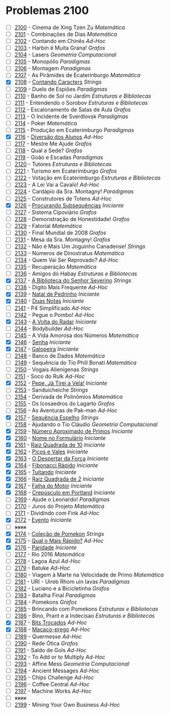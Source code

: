 # Problemas 2100

  - [ ]  [2100](https://www.urionlinejudge.com.br/judge/pt/problems/view/2100) - Cinema de Xing Tzen Zu *Matemática*
  - [ ]  [2101](https://www.urionlinejudge.com.br/judge/pt/problems/view/2101) - Combinações de Dias *Matemática*
  - [ ]  [2102](https://www.urionlinejudge.com.br/judge/pt/problems/view/2102) - Contando em Chinês *Ad-Hoc*
  - [ ]  [2103](https://www.urionlinejudge.com.br/judge/pt/problems/view/2103) - Harbin é Muita Grana! *Grafos*
  - [ ]  [2104](https://www.urionlinejudge.com.br/judge/pt/problems/view/2104) - Lasers *Geometria Computacional*
  - [ ]  [2105](https://www.urionlinejudge.com.br/judge/pt/problems/view/2105) - Monopólio *Paradigmas*
  - [ ]  [2106](https://www.urionlinejudge.com.br/judge/pt/problems/view/2106) - Montagem *Paradigmas*
  - [ ]  [2107](https://www.urionlinejudge.com.br/judge/pt/problems/view/2107) - As Pirâmides de Ecaterinburgo *Matemática*
  - [x]  [2108](https://www.urionlinejudge.com.br/judge/pt/problems/view/2108) - [Contando Caracters](https://github.com/potigol/uoj-potigol/blob/master/src/2100/2108.poti) *Strings*
  - [ ]  [2109](https://www.urionlinejudge.com.br/judge/pt/problems/view/2109) - Duelo de Espiões *Paradigmas*
  - [ ]  [2110](https://www.urionlinejudge.com.br/judge/pt/problems/view/2110) - Banho de Sol no Jardim *Estruturas e Bibliotecas*
  - [ ]  [2111](https://www.urionlinejudge.com.br/judge/pt/problems/view/2111) - Entendendo o Sorobov *Estruturas e Bibliotecas*
  - [ ]  [2112](https://www.urionlinejudge.com.br/judge/pt/problems/view/2112) - Escalonamento de Salas de Aula *Grafos*
  - [ ]  [2113](https://www.urionlinejudge.com.br/judge/pt/problems/view/2113) - O Incidente de Sverdlovsk *Paradigmas*
  - [ ]  [2114](https://www.urionlinejudge.com.br/judge/pt/problems/view/2114) - Poker *Matemática*
  - [ ]  [2115](https://www.urionlinejudge.com.br/judge/pt/problems/view/2115) - Produção em Ecaterimburgo *Paradigmas*
  - [x]  [2116](https://www.urionlinejudge.com.br/judge/pt/problems/view/2116) - [Diversão dos Alunos](https://github.com/potigol/uoj-potigol/blob/master/src/2100/2116.poti) *Ad-Hoc*
  - [ ]  [2117](https://www.urionlinejudge.com.br/judge/pt/problems/view/2117) - Mestre Me Ajude *Grafos*
  - [ ]  [2118](https://www.urionlinejudge.com.br/judge/pt/problems/view/2118) - Qual a Sede? *Grafos*
  - [ ]  [2119](https://www.urionlinejudge.com.br/judge/pt/problems/view/2119) - Goão e Escadas *Paradigmas*
  - [ ]  [2120](https://www.urionlinejudge.com.br/judge/pt/problems/view/2120) - Tutores *Estruturas e Bibliotecas*
  - [ ]  [2121](https://www.urionlinejudge.com.br/judge/pt/problems/view/2121) - Turismo em Ecaterimburgo *Grafos*
  - [ ]  [2122](https://www.urionlinejudge.com.br/judge/pt/problems/view/2122) - Votação em Ecaterimburgo *Estruturas e Bibliotecas*
  - [ ]  [2123](https://www.urionlinejudge.com.br/judge/pt/problems/view/2123) - A Lei Vai a Cavalo! *Ad-Hoc*
  - [ ]  [2124](https://www.urionlinejudge.com.br/judge/pt/problems/view/2124) - Cardápio da Sra. Montagny! *Paradigmas*
  - [ ]  [2125](https://www.urionlinejudge.com.br/judge/pt/problems/view/2125) - Construtores de Totens *Ad-Hoc*
  - [x]  [2126](https://www.urionlinejudge.com.br/judge/pt/problems/view/2126) - [Procurando Subsequências](https://github.com/potigol/uoj-potigol/blob/master/src/2100/2126.poti) *Iniciante*
  - [ ]  [2127](https://www.urionlinejudge.com.br/judge/pt/problems/view/2127) - Sistema Cipoviário *Grafos*
  - [ ]  [2128](https://www.urionlinejudge.com.br/judge/pt/problems/view/2128) - Demonstração de Honestidade! *Grafos*
  - [ ]  [2129](https://www.urionlinejudge.com.br/judge/pt/problems/view/2129) - Fatorial *Matemática*
  - [ ]  [2130](https://www.urionlinejudge.com.br/judge/pt/problems/view/2130) - Final Mundial de 2008 *Grafos*
  - [ ]  [2131](https://www.urionlinejudge.com.br/judge/pt/problems/view/2131) - Mesa da Sra. Montagny! *Grafos*
  - [ ]  [2132](https://www.urionlinejudge.com.br/judge/pt/problems/view/2132) - Não é Mais Um Joguinho Canadense! *Strings*
  - [ ]  [2133](https://www.urionlinejudge.com.br/judge/pt/problems/view/2133) - Números de Dinostratus *Matemática*
  - [ ]  [2134](https://www.urionlinejudge.com.br/judge/pt/problems/view/2134) - Quem Vai Ser Reprovado? *Ad-Hoc*
  - [ ]  [2135](https://www.urionlinejudge.com.br/judge/pt/problems/view/2135) - Recuperação *Matemática*
  - [ ]  [2136](https://www.urionlinejudge.com.br/judge/pt/problems/view/2136) - Amigos do Habay *Estruturas e Bibliotecas*
  - [x]  [2137](https://www.urionlinejudge.com.br/judge/pt/problems/view/2137) - [A Biblioteca do Senhor Severino](https://github.com/potigol/uoj-potigol/blob/master/src/2100/2137.poti) *Strings*
  - [ ]  [2138](https://www.urionlinejudge.com.br/judge/pt/problems/view/2138) - Dígito Mais Frequente *Ad-Hoc*
  - [x]  [2139](https://www.urionlinejudge.com.br/judge/pt/problems/view/2139) - [Natal de Pedrinho](https://github.com/potigol/uoj-potigol/blob/master/src/2100/2139.poti) *Iniciante*
  - [x]  [2140](https://www.urionlinejudge.com.br/judge/pt/problems/view/2140) - [Duas Notas](https://github.com/potigol/uoj-potigol/blob/master/src/2100/2140.poti) *Iniciante*
  - [ ]  [2141](https://www.urionlinejudge.com.br/judge/pt/problems/view/2141) - P4 Simplificado *Ad-Hoc*
  - [ ]  [2142](https://www.urionlinejudge.com.br/judge/pt/problems/view/2142) - Pegue o Pombo! *Ad-Hoc*
  - [x]  [2143](https://www.urionlinejudge.com.br/judge/pt/problems/view/2143) - [A Volta do Radar](https://github.com/potigol/uoj-potigol/blob/master/src/2100/2143.poti) *Iniciante*
  - [ ]  [2144](https://www.urionlinejudge.com.br/judge/pt/problems/view/2144) - Bodybuilder *Ad-Hoc*
  - [ ]  [2145](https://www.urionlinejudge.com.br/judge/pt/problems/view/2145) - A Vida Amorosa dos Números *Matemática*
  - [x]  [2146](https://www.urionlinejudge.com.br/judge/pt/problems/view/2146) - [Senha](https://github.com/potigol/uoj-potigol/blob/master/src/2100/2146.poti) *Iniciante*
  - [x]  [2147](https://www.urionlinejudge.com.br/judge/pt/problems/view/2147) - [Galopeira](https://github.com/potigol/uoj-potigol/blob/master/src/2100/2147.poti) *Iniciante*
  - [ ]  [2148](https://www.urionlinejudge.com.br/judge/pt/problems/view/2148) - Banco de Dados *Matemática*
  - [ ]  [2149](https://www.urionlinejudge.com.br/judge/pt/problems/view/2149) - Sequência do Tio Phill Bonati *Matemática*
  - [ ]  [2150](https://www.urionlinejudge.com.br/judge/pt/problems/view/2150) - Vogais Alienígenas *Strings*
  - [ ]  [2151](https://www.urionlinejudge.com.br/judge/pt/problems/view/2151) - Soco do Rulk *Ad-Hoc*
  - [x]  [2152](https://www.urionlinejudge.com.br/judge/pt/problems/view/2152) - [Pepe, Já Tirei a Vela!](https://github.com/potigol/uoj-potigol/blob/master/src/2100/2152.poti) *Iniciante*
  - [ ]  [2153](https://www.urionlinejudge.com.br/judge/pt/problems/view/2153) - Sanduicheiche *Strings*
  - [ ]  [2154](https://www.urionlinejudge.com.br/judge/pt/problems/view/2154) - Derivada de Polinômios *Matemática*
  - [ ]  [2155](https://www.urionlinejudge.com.br/judge/pt/problems/view/2155) - Os Icosaedros do Lagarto *Grafos*
  - [ ]  [2156](https://www.urionlinejudge.com.br/judge/pt/problems/view/2156) - As Aventuras de Pak-man *Ad-Hoc*
  - [x]  [2157](https://www.urionlinejudge.com.br/judge/pt/problems/view/2157) - [Sequência Espelho](https://github.com/potigol/uoj-potigol/blob/master/src/2100/2157.poti) *Strings*
  - [ ]  [2158](https://www.urionlinejudge.com.br/judge/pt/problems/view/2158) - Ajudando o Tio Cláudio *Geometria Computacional*
  - [x]  [2159](https://www.urionlinejudge.com.br/judge/pt/problems/view/2159) - [Número Aproximado de Primos](https://github.com/potigol/uoj-potigol/blob/master/src/2100/2159.poti) *Iniciante*
  - [x]  [2160](https://www.urionlinejudge.com.br/judge/pt/problems/view/2160) - [Nome no Formulário](https://github.com/potigol/uoj-potigol/blob/master/src/2100/2160.poti) *Iniciante*
  - [x]  [2161](https://www.urionlinejudge.com.br/judge/pt/problems/view/2161) - [Raiz Quadrada de 10](https://github.com/potigol/uoj-potigol/blob/master/src/2100/2161.poti) *Iniciante*
  - [x]  [2162](https://www.urionlinejudge.com.br/judge/pt/problems/view/2162) - [Picos e Vales](https://github.com/potigol/uoj-potigol/blob/master/src/2100/2162.poti) *Iniciante*
  - [x]  [2163](https://www.urionlinejudge.com.br/judge/pt/problems/view/2163) - [O Despertar da Força](https://github.com/potigol/uoj-potigol/blob/master/src/2100/2163.poti) *Iniciante*
  - [x]  [2164](https://www.urionlinejudge.com.br/judge/pt/problems/view/2164) - [Fibonacci Rápido](https://github.com/potigol/uoj-potigol/blob/master/src/2100/2164.poti) *Iniciante*
  - [x]  [2165](https://www.urionlinejudge.com.br/judge/pt/problems/view/2165) - [Tuitando](https://github.com/potigol/uoj-potigol/blob/master/src/2100/2165.poti) *Iniciante*
  - [x]  [2166](https://www.urionlinejudge.com.br/judge/pt/problems/view/2166) - [Raiz Quadrada de 2](https://github.com/potigol/uoj-potigol/blob/master/src/2100/2166.poti) *Iniciante*
  - [x]  [2167](https://www.urionlinejudge.com.br/judge/pt/problems/view/2167) - [Falha do Motor](https://github.com/potigol/uoj-potigol/blob/master/src/2100/2167.poti) *Iniciante*
  - [x]  [2168](https://www.urionlinejudge.com.br/judge/pt/problems/view/2168) - [Crepúsculo em Portland](https://github.com/potigol/uoj-potigol/blob/master/src/2100/2168.poti) *Iniciante*
  - [ ]  [2169](https://www.urionlinejudge.com.br/judge/pt/problems/view/2169) - Ajude o Leonardo! *Paradigmas*
  - [ ]  [2170](https://www.urionlinejudge.com.br/judge/pt/problems/view/2170) - Juros do Projeto *Matemática*
  - [ ]  [2171](https://www.urionlinejudge.com.br/judge/pt/problems/view/2171) - Dividindo com Fink *Ad-Hoc*
  - [x]  [2172](https://www.urionlinejudge.com.br/judge/pt/problems/view/2172) - [Evento](https://github.com/potigol/uoj-potigol/blob/master/src/2100/2172.poti) *Iniciante*
  - [ ] ~~xxxx~~
  - [x]  [2174](https://www.urionlinejudge.com.br/judge/pt/problems/view/2174) - [Coleção de Pomekon](https://github.com/potigol/uoj-potigol/blob/master/src/2100/2174.poti) *Strings*
  - [x]  [2175](https://www.urionlinejudge.com.br/judge/pt/problems/view/2175) - [Qual o Mais Rápido?](https://github.com/potigol/uoj-potigol/blob/master/src/2100/2175.poti) *Ad-Hoc*
  - [x]  [2176](https://www.urionlinejudge.com.br/judge/pt/problems/view/2176) - [Paridade](https://github.com/potigol/uoj-potigol/blob/master/src/2100/2176.poti) *Iniciante*
  - [ ]  [2177](https://www.urionlinejudge.com.br/judge/pt/problems/view/2177) - Rio 2016 *Matemática*
  - [ ]  [2178](https://www.urionlinejudge.com.br/judge/pt/problems/view/2178) - Lagoa Azul *Ad-Hoc*
  - [ ]  [2179](https://www.urionlinejudge.com.br/judge/pt/problems/view/2179) - Batuke *Ad-Hoc*
  - [ ]  [2180](https://www.urionlinejudge.com.br/judge/pt/problems/view/2180) - Viagem à Marte na Velocidade de Primo *Matemática*
  - [ ]  [2181](https://www.urionlinejudge.com.br/judge/pt/problems/view/2181) - URI - Uireb Rhom uin Iavas *Paradigmas*
  - [ ]  [2182](https://www.urionlinejudge.com.br/judge/pt/problems/view/2182) - Luciano e a Bicicletinha *Grafos*
  - [ ]  [2183](https://www.urionlinejudge.com.br/judge/pt/problems/view/2183) - Batalha Final *Paradigmas*
  - [ ]  [2184](https://www.urionlinejudge.com.br/judge/pt/problems/view/2184) - Pomekons *Grafos*
  - [ ]  [2185](https://www.urionlinejudge.com.br/judge/pt/problems/view/2185) - Brincando com Pomekons *Estruturas e Bibliotecas*
  - [ ]  [2186](https://www.urionlinejudge.com.br/judge/pt/problems/view/2186) - Bino, Prant e a Indecisao *Estruturas e Bibliotecas*
  - [x]  [2187](https://www.urionlinejudge.com.br/judge/pt/problems/view/2187) - [Bits Trocados](https://github.com/potigol/uoj-potigol/blob/master/src/2100/2187.poti) *Ad-Hoc*
  - [x]  [2188](https://www.urionlinejudge.com.br/judge/pt/problems/view/2188) - [Macaco-prego](https://github.com/potigol/uoj-potigol/blob/master/src/2100/2188.poti) *Ad-Hoc*
  - [ ]  [2189](https://www.urionlinejudge.com.br/judge/pt/problems/view/2189) - Quermesse *Ad-Hoc*
  - [ ]  [2190](https://www.urionlinejudge.com.br/judge/pt/problems/view/2190) - Rede Ótica *Grafos*
  - [ ]  [2191](https://www.urionlinejudge.com.br/judge/pt/problems/view/2191) - Saldo de Gols *Ad-Hoc*
  - [ ]  [2192](https://www.urionlinejudge.com.br/judge/pt/problems/view/2192) - To Add or to Multiply *Ad-Hoc*
  - [ ]  [2193](https://www.urionlinejudge.com.br/judge/pt/problems/view/2193) - Affine Mess *Geometria Computacional*
  - [ ]  [2194](https://www.urionlinejudge.com.br/judge/pt/problems/view/2194) - Ancient Messages *Ad-Hoc*
  - [ ]  [2195](https://www.urionlinejudge.com.br/judge/pt/problems/view/2195) - Chips Challenge *Ad-Hoc*
  - [ ]  [2196](https://www.urionlinejudge.com.br/judge/pt/problems/view/2196) - Coffee Central *Ad-Hoc*
  - [ ]  [2197](https://www.urionlinejudge.com.br/judge/pt/problems/view/2197) - Machine Works *Ad-Hoc*
  - [ ] ~~xxxx~~
  - [ ]  [2199](https://www.urionlinejudge.com.br/judge/pt/problems/view/2199) - Mining Your Own Business *Ad-Hoc*